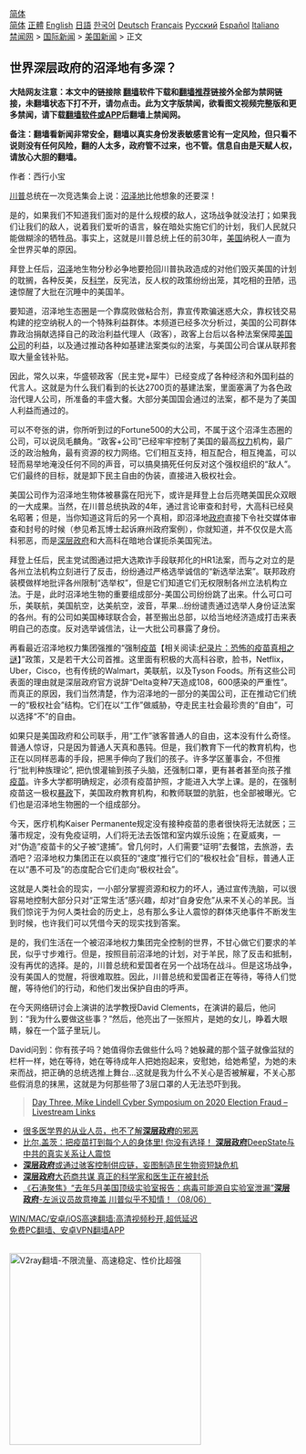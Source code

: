  <!-- 面包屑导航 --> <div class="breadcrumb"><!-- GTranslate: https://gtranslate.io/ -->  <div class="switcher notranslate">  <div class="selected">  <a href="#" onclick="return false;"> 简体</a>  </div>  <div class="option">  <a href="https://www.bannedbook.org" onclick="doGTranslate('zh-CN|zh-CN');jQuery('div.switcher div.selected a').html(jQuery(this).html());return false;" title="简体中文" class="nturl selected"> 简体</a>  <a href="https://www.bannedbook.org/zh-tw/" onclick="doGTranslate('zh-CN|zh-TW');jQuery('div.switcher div.selected a').html(jQuery(this).html());return false;" title="繁體中文" class="nturl"> 正體</a>  <a href="https://www.bannedbook.org/en/" onclick="doGTranslate('zh-CN|en');jQuery('div.switcher div.selected a').html(jQuery(this).html());return false;" title="English" class="nturl"> English</a>  <a href="https://www.bannedbook.org/ja/" onclick="doGTranslate('zh-CN|ja');jQuery('div.switcher div.selected a').html(jQuery(this).html());return false;" title="日本語" class="nturl"> 日語</a>  <a href="https://www.bannedbook.org/ko/" onclick="doGTranslate('zh-CN|ko');jQuery('div.switcher div.selected a').html(jQuery(this).html());return false;" title="한국어" class="nturl"> 한국어</a>  <a href="https://www.bannedbook.org/de/" onclick="doGTranslate('zh-CN|de');jQuery('div.switcher div.selected a').html(jQuery(this).html());return false;" title="Deutsch" class="nturl"> Deutsch</a>  <a href="https://www.bannedbook.org/fr/" onclick="doGTranslate('zh-CN|fr');jQuery('div.switcher div.selected a').html(jQuery(this).html());return false;" title="Français" class="nturl"> Français</a>  <a href="https://www.bannedbook.org/ru/" onclick="doGTranslate('zh-CN|ru');jQuery('div.switcher div.selected a').html(jQuery(this).html());return false;" title="Русский" class="nturl"> Русский</a>  <a href="https://www.bannedbook.org/es/" onclick="doGTranslate('zh-CN|es');jQuery('div.switcher div.selected a').html(jQuery(this).html());return false;" title="Español" class="nturl"> Español</a>  <a href="https://www.bannedbook.org/it/" onclick="doGTranslate('zh-CN|it');jQuery('div.switcher div.selected a').html(jQuery(this).html());return false;" title="Italiano" class="nturl"> Italiano</a>  </div>  </div>      <div class='breadcrumb-sub'><!-- Breadcrumb NavXT 6.3.0 --> <a href="https://www.bannedbook.org/" class="home">禁闻网</a> &gt; <a href="https://www.bannedbook.org/bnews/worldnews/" class="category">国际新闻</a> &gt; <a href="https://www.bannedbook.org/bnews/worldnews/usa/" class="category">美国新闻</a> &gt; 正文</div></div><h2>世界深层政府的沼泽地有多深？</h2> <p class="notice"><b>大陆网友注意：本文中的链接除 <a href="https://github.com/bannedbook/fanqiang" >翻墙</a>软件下载和<a href="https://github.com/killgcd/justmysocks/blob/master/README.md">翻墙推荐</a>链接外全部为禁网链接，未翻墙状态下打不开，请勿点击。此为文字版禁闻，欲看图文视频完整版和更多禁闻，请下载<a href="https://github.com/bannedbook/fanqiang">翻墙软件或APP</a>后翻墙上禁闻网。</p><p>备注：翻墙看新闻非常安全，翻墙以真实身份发表敏感言论有一定风险，但只看不说则没有任何风险，翻的人太多，政府管不过来，也不管。信息自由是天赋人权，请放心大胆的翻墙。</b></p>  <div class="entry"> <p>作者：西行小宝</p> <p><a href="https://www.bannedbook.org/bnews/tag/%e5%b7%9d%e6%99%ae/" class="st_tag internal_tag" rel="tag" title="标签 川普 下的日志">川普</a>总统在一次竞选集会上说：<a href="https://www.bannedbook.org/bnews/tag/%E6%B2%BC%E6%B3%BD%E5%9C%B0/" class="st_tag internal_tag" rel="tag" title="标签 沼泽地 下的日志">沼泽地</a>比他想象的还要深！</p> <p>是的，如果我们不知道我们面对的是什么规模的敌人，这场战争就没法打；如果我们让我们的敌人，说着我们爱听的语言，躲在暗处实施它们的计划，我们人民就只能做糊涂的牺牲品。事实上，这就是川普总统上任的前30年，<a href="https://www.bannedbook.org/bnews/tag/%e7%be%8e%e5%9b%bd/" class="st_tag internal_tag" rel="tag" title="标签 美国 下的日志">美国</a>纳税人一直为全世界买单的原因。</p> <p>拜登上任后，<a href="https://www.bannedbook.org/bnews/tag/%E6%B2%BC%E6%B3%BD/" class="st_tag internal_tag" rel="tag" title="标签 沼泽 下的日志">沼泽</a>地生物分秒必争地要抢回川普执政造成的对他们毁灭美国的计划的耽搁，各种反美，反<span class='wp_keywordlink'><a href="https://www.bannedbook.org/forum11/topic309.html" title="禁片：“科学”的棍子" target="_blank">科学</a></span>，反宪法，反人权的政策纷纷出笼，其吃相的丑陋，迅速惊醒了大批在沉睡中的美国羊。</p>  <p>要知道，沼泽地生态圈是一个靠腐败做粘合剂，靠宣传欺骗迷惑大众，靠权钱交易构建的挖空纳税人的一个特殊利益群体。本频道已经多次分析过，美国的公司群体靠政治捐献选择自己的政治利益代理人（政客），政客上台后以各种法案保障<a href="https://www.bannedbook.org/bnews/tag/%E7%BE%8E%E5%9B%BD%E5%85%AC%E5%8F%B8/" class="st_tag internal_tag" rel="tag" title="标签 美国公司 下的日志">美国公司</a>的利益，以及通过推动各种如基建法案类似的法案，与美国公司合谋从联邦套取大量金钱补贴。</p> <p>因此，常久以来，华盛顿政客（民主党+犀牛）已经变成了各种经济和外国利益的代言人。这就是为什么我们看到的长达2700页的基建法案，里面塞满了为各色政治代理人公司，所准备的丰盛大餐。大部分美国国会通过的法案，都不是为了美国人利益而通过的。</p> <p>可以不夸张的讲，你所听到过的Fortune500的大公司，不属于这个沼泽生态圈的公司，可以说凤毛麟角。“政客+公司”已经牢牢控制了美国的最高<a href="https://www.bannedbook.org/bnews/tag/%E6%9D%83%E5%8A%9B/" class="st_tag internal_tag" rel="tag" title="标签 权力 下的日志">权力</a>机构，最广泛的政治触角，最有资源的权力网络。它们相互支持，相互配合，相互掩盖，可以轻而易举地淹没任何不同的声音，可以搞臭搞死任何反对这个强权组织的“敌人”。它们最终的目标，就是卸下民主自由的伪装，直接进入极权社会。</p> <p>美国公司作为沼泽地生物体被暴露在阳光下，或许是拜登上台后亮瞎美国民众双眼的一大成果。当然，在川普总统执政的4年，通过言论审查和封号，大高科已经臭名昭著；但是，当你知道这背后的另一个真相，即沼泽地<a href="https://www.bannedbook.org/bnews/tag/%e6%94%bf%e5%ba%9c/" class="st_tag internal_tag" rel="tag" title="标签 政府 下的日志">政府</a>直接下令社交媒体审查和封号的时候（参见希瓦博士起诉麻州政府案例），你就知道，并不仅仅是大高科邪恶，而是<a href="https://www.bannedbook.org/bnews/tag/%E6%B7%B1%E5%B1%82%E6%94%BF%E5%BA%9C/" class="st_tag internal_tag" rel="tag" title="标签 深层政府 下的日志">深层政府</a>和大高科在暗地合谋扼杀美国宪法。 </p>  <p>拜登上任后，民主党试图通过把大选欺诈手段联邦化的HR1法案，而与之对立的是各州立法机构立刻进行了反击，纷纷通过严格选举诚信的“新选举法案”。联邦政府装模做样地批评各州限制“选举权”，但是它们知道它们无权限制各州立法机构立法。于是，此时沼泽地生物的重要组成部分-美国公司纷纷跳了出来。什么可口可乐，美联航，美国航空，达美航空，波音，苹果&#8230;纷纷谴责通过选举人身份证法案的各州。有的公司如美国棒球联合会，甚至搬出总部，以给当地经济造成打击来表明自己的态度。反对选举诚信法，让一大批公司暴露了身份。 </p> <p>再看最近沼泽地权力集团强推的“强制<span class='wp_keywordlink'><a href="https://www.bannedbook.org/bnews/tculture/20160630/551027.html" title="疫苗" target="_blank">疫苗</a></span>【相关阅读:<a href='https://www.bannedbook.org/bnews/topimagenews/20180408/925060.html' target='_blank'>纪录片：恐怖的疫苗真相之谜</a>】”政策，又是若干大公司首推。这里面有积极的大高科谷歌，脸书，Netflix，Uber，Cisco，也有传统的Walmart，美联航，以及Tyson Foods。所有这些公司表面的理由就是深层政府官方说辞“Delta变种7天造成108，600感染的严重性”。而真正的原因，我们当然清楚，作为沼泽地的一部分的美国公司，正在推动它们统一的“极权社会”结构。它们在以“工作”做威胁，夺走民主社会最珍贵的“自由”，可以选择“不”的自由。 </p> <p>如果只是美国政府和公司联手，用“工作”骇客普通人的自由，这本没有什么奇怪。普通人惊讶，只是因为普通人天真和愚钝。但是，我们教育下一代的教育机构，也正在以同样恶毒的手段，把黑手伸向了我们的孩子。许多学区董事会，不但推行“批判种族理论&#8221;, 把仇恨灌输到孩子头脑，还强制口罩，更有甚者甚至向孩子推<a href="https://www.bannedbook.org/bnews/tag/%e7%96%ab%e8%8b%97/" class="st_tag internal_tag" rel="tag" title="标签 疫苗 下的日志">疫苗</a>。许多大学都明确规定，必须有疫苗护照，才能进入大学上课。是的，在强制疫苗这一极权<span class='wp_keywordlink'><a href="https://www.bannedbook.org/forum11/topic276.html" title="禁片：评中国共产党的暴政" target="_blank">暴政</a></span>下，美国政府教育机构，和教师联盟的肮脏，也全部被曝光。它们也是沼泽地生物圈的一个组成部分。</p> <p>今天，医疗机构Kaiser Permanente规定没有接种疫苗的患者很快将无法就医；三藩市规定，没有免疫证明，人们将无法去饭馆和室内娱乐设施；在夏威夷，一对“伪造”疫苗卡的父子被“逮捕”。曾几何时，人们需要“证明”去餐馆，去旅游，去酒吧？沼泽地权力集团正在以疯狂的“速度”推行它们的“极权社会”目标，普通人正在以“愚不可及”的态度配合它们走向“极权社会”。</p>  <p>这就是人类社会的现实，一小部分掌握资源和权力的坏人，通过宣传洗脑，可以很容易地控制大部分只对“正常生活”感兴趣，却对“自身安危”从来不关心的羊民。当我们惊诧于为何人类社会的历史上，总有那么多让人震惊的群体灭绝事件不断发生到时候，也许我们可以凭借今天的现实找到答案。 </p> <p>是的，我们生活在一个被沼泽地权力集团完全控制的世界，不甘心做它们要求的羊民，似乎寸步难行。但是，按照目前沼泽地的计划，对于羊民，除了反击和抵制，没有再优的选择。是的，川普总统和爱国者在另一个战场在战斗。但是这场战争，没有美国人的觉醒，将很难取胜。因此，川普总统和爱国者正在等待，等待人们觉醒，等待他们的行动，和他们发出保护自由的呼声。</p> <p>在今天网络研讨会上演讲的法学教授David Clements，在演讲的最后，他问到：“我为什么要做这些事？”然后，他亮出了一张照片，是她的女儿，睁着大眼睛，躲在一个篮子里玩儿。</p> <p>David问到：你有孩子吗？她值得你去做些什么吗？她躲藏的那个篮子就像监狱的栏杆一样，她在等待，她在等待成年人把她抱起来，安慰她，给她希望，为她的未来而战，把正确的总统选推上舞台&#8230;这就是我为什么不关心是否被解雇，不关心那些假消息的抹黑，这就是为何那些带了3层口罩的人无法恐吓到我。</p>  <blockquote class="wp-embedded-content" data-secret="btVCINHMOq"><p><a href="https://theconservativetreehouse.com/blog/2021/08/12/day-three-mike-lindell-cyber-symposium-on-2020-election-fraud-livestream-links/">Day Three, Mike Lindell Cyber Symposium on 2020 Election Fraud &#8211; Livestream Links</a></p></blockquote> <ul class='op-related-articles' title='相关阅读'> <li><a href='https://www.bannedbook.org/bnews/worldnews/usa/20210809/1603089.html' target='_blank'>很多医学界的从业人员，也不了解<b>深层政府</b>的邪恶</a></li> <li><a href='https://www.bannedbook.org/bnews/bannedvideo/20210721/1591012.html' target='_blank'>比尔.盖茨：把疫苗打到每个人的身体里! 你没有选择！ <b>深层政府</b>DeepState与中共的真实关系让人震惊</a></li> <li><a href='https://www.bannedbook.org/bnews/comments/20210710/1584221.html' target='_blank'><b>深层政府</b>或通过骇客控制供应链，妄图制造民生物资短缺危机</a></li> <li><a href='https://www.bannedbook.org/bnews/comments/20210707/1582179.html' target='_blank'><b>深层政府</b>大药商共谋 真正的科学家和医生正在被封杀</a></li> <li><a href='https://www.bannedbook.org/bnews/bannedvideo/20210609/1563115.html' target='_blank'>《石涛聚焦》“去年5月美国顶级实验室报告：病毒可能源自实验室泄漏”<b>深层政府</b>-左派议员故意掩盖 川普似乎不知情！（08/06）</a></li> </ul> <p class="texttj"> <a href="https://github.com/bannedbook/fanqiang/wiki/V2ray%E6%9C%BA%E5%9C%BA" target="_blank">WIN/MAC/安卓/iOS高速翻墙:高清视频秒开,超低延迟</a><br/> <a href="https://github.com/bannedbook/fanqiang/wiki/%E7%A6%81%E9%97%BB%E7%BD%91%E5%AE%89%E5%8D%93%E7%BF%BB%E5%A2%99%E6%96%B0%E9%97%BBAPP" target="_blank">免费PC翻墙、安卓VPN翻墙APP</a></p><p><br/><a href="https://github.com/bannedbook/fanqiang/wiki/V2ray%E6%9C%BA%E5%9C%BA"><img src="https://raw.githubusercontent.com/bannedbook/fanqiang/master/v2ss/images/v2free.jpg" width="336" alt="V2ray翻墙-不限流量、高速稳定、性价比超强"></a><br/></p><a name='sharetosocial'></a>  <div style="margin-bottom:5px;padding-bottom:5px;clear:both"> <div id="archive-pix-1" class="banner-ads"> <!-- AuctionX Display platform tag START --> <div id="26318x728x90x621x_ADSLOT2" clicktrack="%%CLICK_URL_ESC%%"></div> <!-- AuctionX Display platform tag END --> </div> <div id="archive-pix-2" class="banner-ads"> <!-- AuctionX Display platform tag START --> <div id="26315x300x250x621x_ADSLOT2" clicktrack="%%CLICK_URL_ESC%%"></div> <!-- AuctionX Display platform tag END --> </div> </div>  <div id="archive-pix-1" class="banner-ads"> <!-- AuctionX Display platform tag START --> <div id="26318x728x90x621x_ADSLOT3" clicktrack="%%CLICK_URL_ESC%%"></div> <!-- AuctionX Display platform tag END --> </div> </div><!--END ENTRY--> 